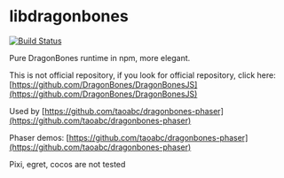 # libdragonbones
[![Build Status](https://travis-ci.org/taoabc/libdragonbones.svg?branch=master)](https://travis-ci.org/taoabc/libdragonbones)

Pure DragonBones runtime in npm, more elegant.

This is not official repository, if you look for official repository, click here: [https://github.com/DragonBones/DragonBonesJS](https://github.com/DragonBones/DragonBonesJS)

Used by [https://github.com/taoabc/dragonbones-phaser](https://github.com/taoabc/dragonbones-phaser)

Phaser demos: [https://github.com/taoabc/dragonbones-phaser](https://github.com/taoabc/dragonbones-phaser)

Pixi, egret, cocos are not tested